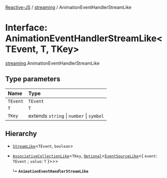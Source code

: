 [Reactive-JS](../README.md) / [streaming](../modules/streaming.md) / AnimationEventHandlerStreamLike

# Interface: AnimationEventHandlerStreamLike<TEvent, T, TKey\>

[streaming](../modules/streaming.md).AnimationEventHandlerStreamLike

## Type parameters

| Name | Type |
| :------ | :------ |
| `TEvent` | `TEvent` |
| `T` | `T` |
| `TKey` | extends `string` \| `number` \| `symbol` |

## Hierarchy

- [`StreamLike`](streaming.StreamLike.md)<`TEvent`, `boolean`\>

- [`AssociativeCollectionLike`](util.AssociativeCollectionLike.md)<`TKey`, [`Optional`](../modules/functions.md#optional)<[`EventSourceLike`](util.EventSourceLike.md)<{ `event`: `TEvent` ; `value`: `T`  }\>\>\>

  ↳ **`AnimationEventHandlerStreamLike`**
